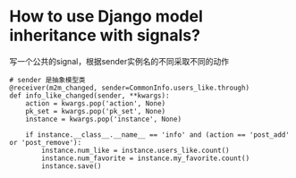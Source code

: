 # How to use Django model inheritance with signals?

写一个公共的signal，根据sender实例名的不同采取不同的动作


```
# sender 是抽象模型类
@receiver(m2m_changed, sender=CommonInfo.users_like.through)
def info_like_changed(sender, **kwargs):
    action = kwargs.pop('action', None)
    pk_set = kwargs.pop('pk_set', None)
    instance = kwargs.pop('instance', None)

    if instance.__class__.__name__ == 'info' and (action == 'post_add' or 'post_remove'):
        instance.num_like = instance.users_like.count()
        instance.num_favorite = instance.my_favorite.count()
        instance.save()

```